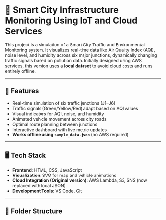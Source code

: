 # 🚦 Smart City Infrastructure Monitoring Using IoT and Cloud Services

This project is a simulation of a Smart City Traffic and Environmental Monitoring system. It visualizes real-time data like Air Quality Index (AQI), noise level, and humidity across six major junctions, dynamically changing traffic signals based on pollution data. Initially designed using AWS services, this version uses a **local dataset** to avoid cloud costs and runs entirely offline.

---

## 📌 Features

- Real-time simulation of six traffic junctions (J1–J6)
- Traffic signals (Green/Yellow/Red) adapt based on AQI values
- Visual indicators for AQI, noise, and humidity
- Animated vehicle movement across city roads
- Optimal route planning between junctions
- Interactive dashboard with live metric updates
- **Works offline using `sample_data.json`** (no AWS required)

---

## 🖥️ Tech Stack

- **Frontend**: HTML, CSS, JavaScript
- **Visualization**: SVG for map and vehicle animations
- **Cloud Integration (Original version)**: AWS Lambda, S3, SNS (now replaced with local JSON)
- **Development Tools**: VS Code, Git

---

## 📂 Folder Structure

